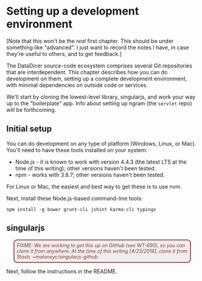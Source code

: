 # Setting up a development environment


[Note that this won't be the *real* first chapter. This should be under something like "advanced". I just want to record the notes I have, in case they're useful to others, and to get feedback.]

The DataDicer source-code ecosystem comprises several Git repositories that are interdependent. This chapter describes how you can do development on them, setting up a complete development environment, with minimal dependencies on outside code or services. 

We'll start by cloning the lowest-level library, singularjs, and work your way up to the "boilerplate" app. Info about setting up ngram (the `servlet` repo) will be forthcoming.

## Initial setup
You can do development on any type of platform (Windows, Linux, or Mac). You'll need to have these tools installed on your system:

* Node.js - it is known to work with version 4.4.3 (the latest LTS at the time of this writing); other versions haven't been tested. 
* npm - works with 3.8.7; other versions haven't been tested.

For Linux or Mac, the easiest and best way to get these is to use nvm.

Next, install these Node.js-based command-line tools:

```
npm install -g bower grunt-cli jshint karma-cli typings
```

## singularjs

<div style='background: #EEE; padding: 0.5em; border: 2px solid #833; border-radius: 0.7em; margin: 0.5em 1.5em; font-style: italic; font-size: 90%; color: #833;'>FIXME: We are working to get this up on GitHub (see WT-690), so you can clone it from anywhere. At the time of this writing [4/23/2016], clone it from Stash, ~maloneyc/singularjs-github.</div>

Next, follow the instructions in the README.


